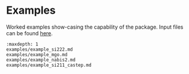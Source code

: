 # Examples

Worked examples show-casing the capability of the package.
Input files can be found [here](https://github.com/SMTG-UCL/easyunfold/tree/main/examples).

```{toctree}
:maxdepth: 1
examples/example_si222.md
examples/example_mgo.md
examples/example_nabis2.md
examples/example_si211_castep.md
```